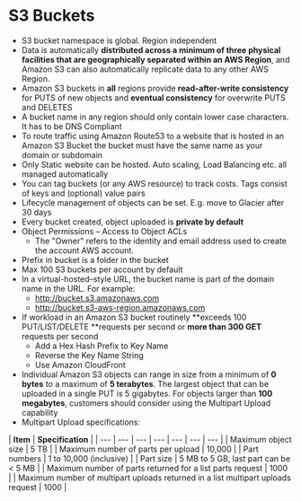 # S3 Buckets

* S3 bucket namespace is global. Region independent
* Data is automatically **distributed across a minimum of three physical facilities that are geographically separated within an AWS Region**, and Amazon S3 can also automatically replicate data to any other AWS Region.
* Amazon S3 buckets in **all** regions provide **read-after-write consistency** for PUTS of new objects and **eventual consistency** for overwrite PUTS and DELETES
* A bucket name in any region should only contain lower case characters. It has to be DNS Compliant
* To route traffic using Amazon Route53 to a website that is hosted in an Amazon S3 Bucket the bucket must have the same name as your domain or subdomain
* Only Static website can be hosted. Auto scaling, Load Balancing etc. all managed automatically
* You can tag buckets \(or any AWS resource\) to track costs. Tags consist of keys and \(optional\) value pairs
* Lifecycle management of objects can be set. E.g. move to Glacier after 30 days
* Every bucket created, object uploaded is **private by default**
* Object Permissions – Access to Object ACLs
  * The "Owner" refers to the identity and email address used to create the account AWS account.​
* Prefix in bucket is a folder in the bucket
* Max 100 S3 buckets per account by default
* In a virtual-hosted–style URL, the bucket name is part of the domain name in the URL. For example:  
  * http://bucket.s3.amazonaws.com
  * http://bucket.s3-aws-region.amazonaws.com
* If workload in an Amazon S3 bucket routinely **exceeds 100 PUT/LIST/DELETE **requests per second or **more than 300 GET** requests per second
  * Add a Hex Hash Prefix to Key Name
  * Reverse the Key Name String
  * Use Amazon CloudFront
* Individual Amazon S3 objects can range in size from a minimum of **0 bytes** to a maximum of **5 terabytes**. The largest object that can be uploaded in a single PUT is 5 gigabytes. For objects larger than **100 megabytes**, customers should consider using the Multipart Upload capability
* Multipart Upload specifications:

| **Item** | **Specification** |
| --- | --- | --- | --- | --- | --- | --- |
| Maximum object size | 5 TB |
| Maximum number of parts per upload | 10,000 |
| Part numbers | 1 to 10,000 \(inclusive\) |
| Part size | 5 MB to 5 GB, last part can be &lt; 5 MB |
| Maximum number of parts returned for a list parts request | 1000 |
| Maximum number of multipart uploads returned in a list multipart uploads request | 1000 |


